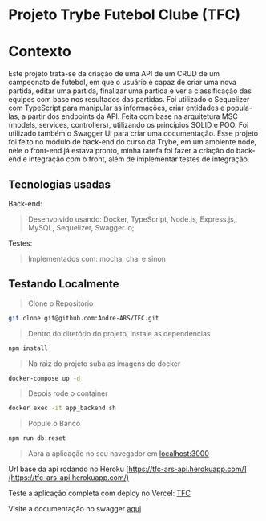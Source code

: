 # Projeto Trybe Futebol Clube (TFC)

# Contexto

Este projeto trata-se da criação de uma API de um CRUD de um campeonato de futebol, em que o usuário é capaz de criar uma nova partida, editar uma partida, finalizar uma partida e ver a classificação das equipes com base nos resultados das partidas. Foi utilizado o Sequelizer com TypeScript para manipular as informações, criar entidades e popula-las, a partir dos endpoints da API. Feita com base na arquitetura MSC (models, services, controllers), utilizando os principios SOLID e POO. Foi utilizado também o Swagger Ui para criar uma documentação. Esse projeto foi feito no módulo de back-end do curso da Trybe, em um ambiente node, nele o front-end já estava pronto, minha tarefa foi fazer a criação do back-end e integração com o front, além de implementar testes de integração.

## Tecnologias usadas

Back-end:

> Desenvolvido usando: Docker, TypeScript, Node.js, Express.js, MySQL, Sequelizer, Swagger.io;

Testes:

> Implementados com: mocha, chai e sinon

## Testando Localmente

> Clone o Repositório

```bash
git clone git@github.com:Andre-ARS/TFC.git
```

> Dentro do diretório do projeto, instale as dependencias

```bash
npm install
```

> Na raiz do projeto suba as imagens do docker

```bash
docker-compose up -d
```

> Depois rode o container

```bash
docker exec -it app_backend sh 
```

> Popule o Banco

```bash
npm run db:reset
```

> Abra a aplicação no seu navegador em [localhost:3000](http://localhost:3000)

Url base da api rodando no Heroku [https://tfc-ars-api.herokuapp.com/](https://tfc-ars-api.herokuapp.com/)

Teste a aplicação completa com deploy no Vercel: [TFC](http://tfc-ars.vercel.app)

Visite a documentação no swagger [aqui](https://app.swaggerhub.com/apis/ANDRE360ARS/trybe-futebol_clube_tfc/1.0.0)
